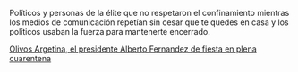 Políticos y personas de la élite que no respetaron el confinamiento mientras los medios de comunicación repetían sin cesar que te quedes en casa y los políticos usaban la fuerza para mantenerte encerrado.

[Olivos Argetina, el presidente Alberto Fernandez de fiesta en plena cuarentena](https://www.infobae.com/politica/2021/08/27/fiesta-en-olivos-alberto-fernandez-fue-tapa-del-financial-times-por-las-fotos-del-cumpleanos-en-plena-cuarentena/)